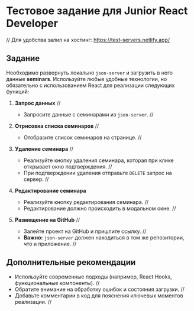 # Тестовое задание для Junior React Developer

// Для удобства залил на хостинг: https://test-servers.netlify.app/

## Задание

Необходимо развернуть локально `json-server` и загрузить в него данные **seminars**. Используйте любые удобные технологии, но обязательно с использованием React для реализации следующих функций:

1. **Запрос данных** //

   - Запросите данные с семинарами из `json-server`. //

2. **Отрисовка списка семинаров** //

   - Отобразите список семинаров на странице. //

3. **Удаление семинара** //

   - Реализуйте кнопку удаления семинара, которая при клике открывает окно подтверждения. //
   - При подтверждении удаления отправьте `DELETE` запрос на сервер. //

4. **Редактирование семинара**

   - Реализуйте кнопку редактирования семинара. //
   - Редактирование должно происходить в модальном окне. //

5. **Размещение на GitHub** //
   - Залейте проект на GitHub и пришлите ссылку. //
   - **Важно:** `json-server` должен находиться в том же репозитории, что и приложение. //

## Дополнительные рекомендации

- Используйте современные подходы (например, React Hooks, функциональные компоненты). //
- Обратите внимание на обработку ошибок и состояния загрузки. //
- Добавьте комментарии в код для пояснения ключевых моментов реализации. //
